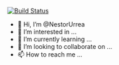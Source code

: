 [![Build Status](https://dev.azure.com/nestorurrea/Nestertest/_apis/build/status/NestorUrrea.NestorUrrea?branchName=main)](https://dev.azure.com/nestorurrea/Nestertest/_build/latest?definitionId=1&branchName=main)
- 👋 Hi, I’m @NestorUrrea
- 👀 I’m interested in ...
- 🌱 I’m currently learning ...
- 💞️ I’m looking to collaborate on ...
- 📫 How to reach me ...

<!---
NestorUrrea/NestorUrrea is a ✨ special ✨ repository because its `README.md` (this file) appears on your GitHub profile.
You can click the Preview link to take a look at your changes.
--->
